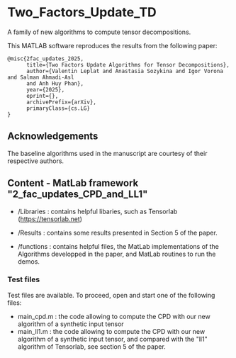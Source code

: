 # Two_Factors_Update_TD
A family of new algorithms to compute tensor decompositions.

This MATLAB software reproduces the results from the following paper:

```
@misc{2fac_updates_2025,
      title={Two Factors Update Algorithms for Tensor Decompositions}, 
      author={Valentin Leplat and Anastasia Sozykina and Igor Vorona and Salman Ahmadi-Asl
      and Anh Huy Phan},
      year={2025},
      eprint={},
      archivePrefix={arXiv},
      primaryClass={cs.LG}
}
```

## Acknowledgements

The baseline algorithms used in the manuscript are courtesy of their respective authors.

## Content - MatLab framework "2_fac_updates_CPD_and_LL1"
 
 - /Libraries : contains helpful libaries, such as Tensorlab (https://tensorlab.net) 
 
 - /Results : contains some results presented in Section 5 of the paper.

 - /functions : contains helpful files, the MatLab implementations of the Algorithms developped in the paper, and MatLab routines to run the demos.
   
   
### Test files
 
 Test files are available. To proceed, open and start one of the following files:

- main_cpd.m : the code allowing to compute the CPD with our new algorithm of a synthetic input tensor
- main_ll1.m : the code allowing to compute the CPD with our new algorithm of a synthetic input tensor, and compared with the "ll1" algorithm of Tensorlab, see section 5 of the paper.

